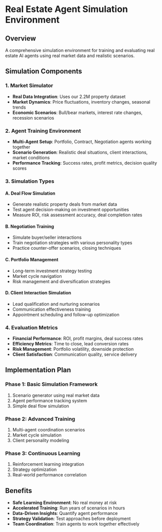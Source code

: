 # Real Estate Agent Simulation Environment

## Overview
A comprehensive simulation environment for training and evaluating real estate AI agents using real market data and realistic scenarios.

## Simulation Components

### 1. Market Simulator
- **Real Data Integration**: Uses our 2.2M property dataset
- **Market Dynamics**: Price fluctuations, inventory changes, seasonal trends
- **Economic Scenarios**: Bull/bear markets, interest rate changes, recession scenarios

### 2. Agent Training Environment
- **Multi-Agent Setup**: Portfolio, Contract, Negotiation agents working together
- **Scenario Generation**: Realistic deal situations, client interactions, market conditions
- **Performance Tracking**: Success rates, profit metrics, decision quality scores

### 3. Simulation Types

#### A. Deal Flow Simulation
- Generate realistic property deals from market data
- Test agent decision-making on investment opportunities
- Measure ROI, risk assessment accuracy, deal completion rates

#### B. Negotiation Training
- Simulate buyer/seller interactions
- Train negotiation strategies with various personality types
- Practice counter-offer scenarios, closing techniques

#### C. Portfolio Management
- Long-term investment strategy testing
- Market cycle navigation
- Risk management and diversification strategies

#### D. Client Interaction Simulation
- Lead qualification and nurturing scenarios
- Communication effectiveness training
- Appointment scheduling and follow-up optimization

### 4. Evaluation Metrics
- **Financial Performance**: ROI, profit margins, deal success rates
- **Efficiency Metrics**: Time to close, lead conversion rates
- **Risk Management**: Portfolio volatility, downside protection
- **Client Satisfaction**: Communication quality, service delivery

## Implementation Plan

### Phase 1: Basic Simulation Framework
1. Scenario generator using real market data
2. Agent performance tracking system
3. Simple deal flow simulation

### Phase 2: Advanced Training
1. Multi-agent coordination scenarios
2. Market cycle simulation
3. Client personality modeling

### Phase 3: Continuous Learning
1. Reinforcement learning integration
2. Strategy optimization
3. Real-world performance correlation

## Benefits
- **Safe Learning Environment**: No real money at risk
- **Accelerated Training**: Run years of scenarios in hours
- **Data-Driven Insights**: Quantify agent performance
- **Strategy Validation**: Test approaches before deployment
- **Team Coordination**: Train agents to work together effectively